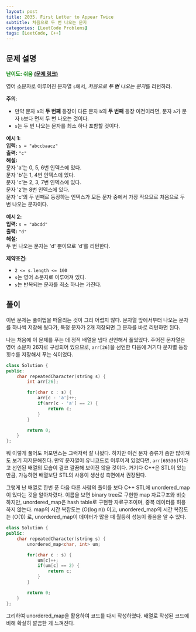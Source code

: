 ```yaml
---
layout: post
title: 2035. First Letter to Appear Twice
subtitle: 처음으로 두 번 나오는 문자
categories: [LeetCode Problems]
tags: [LeetCode, C++]
---
```


## 문제 설명
<span style="color:green"><b>난이도: 쉬움</b></span> <b>[(문제 링크)](https://leetcode.com/problems/first-letter-to-appear-twice/)</b>

영어 소문자로 이루어진 문자열 `s`에서, *처음으로 **두 번** 나오는 문자*를 리턴하라.

**주의**:
  * 만약 문자 `a`의 **두 번째** 등장이 다른 문자 `b`의 **두 번째** 등장 이전이라면, 문자 `a`가 문자 `b`보다 먼저 두 번 나오는 것이다.
  * `s`는 두 번 나오는 문자를 최소 하나 포함할 것이다.

**예시 1:**<br>
**입력:** `s = "abccbaacz"`<br>
**출력:** `"c"`<br>
**해설:**<br>
문자 'a'는 0, 5, 6번 인덱스에 있다.<br>
문자 'b'는 1, 4번 인덱스에 있다.<br>
문자 'c'는 2, 3, 7번 인덱스에 있다.<br>
문자 'z'는 8번 인덱스에 있다.<br>
문자 'c'의 두 번째로 등장하는 인덱스가 모든 문자 중에서 가장 작으므로 처음으로 두 번 나오는 문자이다.

**예시 2:**<br>
**입력:** `s = "abcdd"`<br>
**출력:** `"d"`<br>
**해설:**<br>
두 번 나오는 문자는 'd' 뿐이므로 'd'를 리턴한다.

**제약조건:**
  * `2 <= s.length <= 100`
  * `s`는 영어 소문자로 이루어져 있다.
  * `s`는 반복되는 문자를 최소 하나는 가진다.

## 풀이
이번 문제는 풀이법을 떠올리는 것이 그리 어렵지 않다. 문자열 앞에서부터 나오는 문자를 하나씩 저장해 뒀다가, 특정 문자가 2개 저장되면 그 문자를 바로 리턴하면 된다.

나는 처음에 이 문제를 푸는 데 정적 배열을 냅다 선언해서 풀었었다. 주어진 문자열은 영어 소문자 26자로 구성되어 있으므로, `arr[26]`을 선언한 다음에 거기다 문자별 등장횟수를 저장해서 푸는 식이었다.

```C++
class Solution {
public:
    char repeatedCharacter(string s) {
        int arr[26];

        for(char c : s) {
            arr[c - 'a']++;
            if(arr[c - 'a'] == 2) {
                return c;
            }
        }

        return 0;
    }
};
```

뭐 이렇게 풀어도 퍼포먼스는 그럭저럭 잘 나왔다. 하지만 이건 문자 종류가 좀만 많아져도 보기 지저분해진다. 만약 문자열이 유니코드로 이루어져 있었다면, `arr[65536]`이라고 선언된 배열의 모습이 결코 깔끔해 보이진 않을 것이다. 거기다 C++은 STL이 있는 만큼, 가능하면 배열보단 STL의 사용이 생산성 측면에서 권장된다.

그렇게 난 배열로 한번 푼 다음 다른 사람의 풀이를 보다 C++ STL에 unordered_map이 있다는 것을 알아차렸다. 이름을 보면 binary tree로 구현한 map 자료구조와 비슷하지만, unordered_map은 hash table로 구현한 자료구조이며, 중복 데이터를 허용하지 않는다. map의 시간 복잡도는 \(O(log n)\) 이고, unordered_map의 시간 복잡도는 \(O(1)\) 로, unordered_map이 데이터가 많을 때 월등히 성능이 좋음을 알 수 있다.

```C++
class Solution {
public:
    char repeatedCharacter(string s) {
        unordered_map<char, int> um;

        for(char c : s) {
            um[c]++;
            if(um[c] == 2) {
                return c;
            }
        }

        return 0;
    }
};
```

그리하여 unordered_map을 활용하여 코드를 다시 작성하였다. 배열로 작성된 코드에 비해 확실히 깔끔한 게 느껴진다.